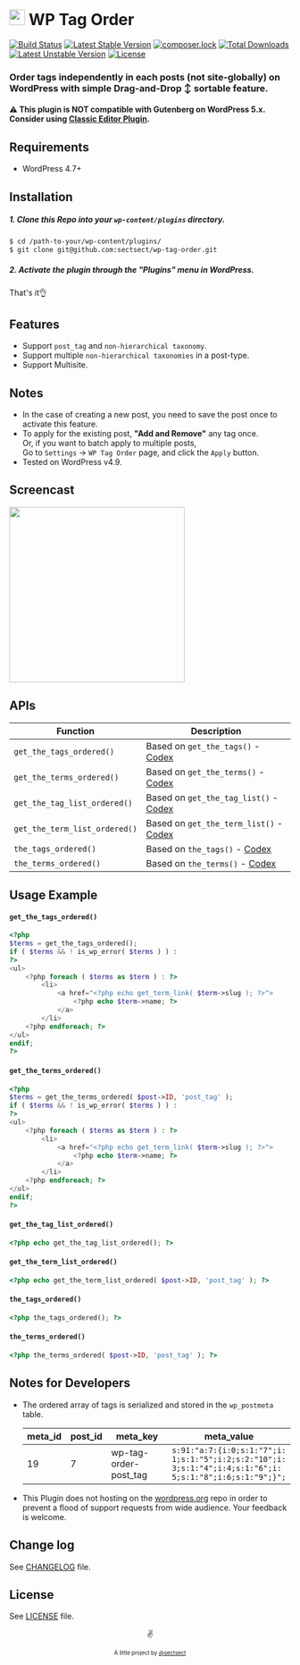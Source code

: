 # <img src="https://github-sect.s3-ap-northeast-1.amazonaws.com/logo.svg" width="28" height="auto"> WP Tag Order

[![Build Status](https://travis-ci.org/sectsect/wp-tag-order.svg?branch=master)](https://travis-ci.org/sectsect/wp-tag-order) [![Latest Stable Version](https://poser.pugx.org/sectsect/wp-tag-order/v)](//packagist.org/packages/sectsect/wp-tag-order) [![composer.lock](https://poser.pugx.org/sectsect/wp-tag-order/composerlock)](//packagist.org/packages/sectsect/wp-tag-order) [![Total Downloads](https://poser.pugx.org/sectsect/wp-tag-order/downloads)](//packagist.org/packages/sectsect/wp-tag-order) [![Latest Unstable Version](https://poser.pugx.org/sectsect/wp-tag-order/v/unstable)](//packagist.org/packages/sectsect/wp-tag-order) [![License](https://poser.pugx.org/sectsect/wp-tag-order/license)](//packagist.org/packages/sectsect/wp-tag-order)

### Order tags independently in each posts (not site-globally) on WordPress with simple Drag-and-Drop ↕︎ sortable feature.

#### :warning: This plugin is NOT compatible with Gutenberg on WordPress 5.x. Consider using [Classic Editor Plugin](https://wordpress.org/plugins/classic-editor/).

## Requirements

- WordPress 4.7+

## Installation

##### 1. Clone this Repo into your `wp-content/plugins` directory.
```bash
$ cd /path-to-your/wp-content/plugins/
$ git clone git@github.com:sectsect/wp-tag-order.git
```

##### 2. Activate the plugin through the "Plugins" menu in WordPress.<br>
That's it:ok_hand:

## Features

* Support `post_tag` and `non-hierarchical taxonomy`.
* Support multiple `non-hierarchical taxonomies` in a post-type.
* Support Multisite.

## Notes

* In the case of creating a new post, you need to save the post once to activate this feature.
* To apply for the existing post, **"Add and Remove"** any tag once.  
Or, if you want to batch apply to multiple posts,  
Go to `Settings` -> `WP Tag Order` page, and click the `Apply` button.
* Tested on WordPress v4.9.

## Screencast

 <img src="https://github-sect.s3-ap-northeast-1.amazonaws.com/wp-tag-order/wp-tag-order.gif" width="314" height="auto">

## APIs

| Function | Description |
| ------ | ----------- |
| `get_the_tags_ordered()`  | Based on `get_the_tags()` - [Codex](https://codex.wordpress.org/Function_Reference/get_the_tags)  |
| `get_the_terms_ordered()` | Based on `get_the_terms()` - [Codex](https://developer.wordpress.org/reference/functions/get_the_terms/)  |
| `get_the_tag_list_ordered()` | Based on `get_the_tag_list()` - [Codex](https://codex.wordpress.org/Function_Reference/get_the_tag_list)  |
| `get_the_term_list_ordered()` | Based on `get_the_term_list()` - [Codex](https://codex.wordpress.org/Function_Reference/get_the_term_list)  |
| `the_tags_ordered()` | Based on `the_tags()` - [Codex](https://codex.wordpress.org/Function_Reference/the_tags)  |
| `the_terms_ordered()` | Based on `the_terms()` - [Codex](https://codex.wordpress.org/Function_Reference/the_terms)  |

## Usage Example

#### `get_the_tags_ordered()`

``` php
<?php
$terms = get_the_tags_ordered();
if ( $terms && ! is_wp_error( $terms ) ) :
?>
<ul>
    <?php foreach ( $terms as $term ) : ?>
        <li>
            <a href="<?php echo get_term_link( $term->slug ); ?>">
                <?php echo $term->name; ?>
            </a>
        </li>
    <?php endforeach; ?>
</ul>
endif;
?>
```

#### `get_the_terms_ordered()`

``` php
<?php
$terms = get_the_terms_ordered( $post->ID, 'post_tag' );
if ( $terms && ! is_wp_error( $terms ) ) :
?>
<ul>
    <?php foreach ( $terms as $term ) : ?>
        <li>
            <a href="<?php echo get_term_link( $term->slug ); ?>">
                <?php echo $term->name; ?>
            </a>
        </li>
    <?php endforeach; ?>
</ul>
endif;
?>
```

#### `get_the_tag_list_ordered()`

```php
<?php echo get_the_tag_list_ordered(); ?>
```

#### `get_the_term_list_ordered()`

```php
<?php echo get_the_term_list_ordered( $post->ID, 'post_tag' ); ?>
```

#### `the_tags_ordered()`

```php
<?php the_tags_ordered(); ?>
```

#### `the_terms_ordered()`

```php
<?php the_terms_ordered( $post->ID, 'post_tag' ); ?>
```

## Notes for Developers

* The ordered array of tags is serialized and stored in the `wp_postmeta` table.

  <table>
  <thead>
  <tr>
  <th>meta_id</th>
  <th>post_id</th>
  <th>meta_key</th>
  <th>meta_value</th>
  </tr>
  </thead>
  <tbody>
  <tr>
  <td>19</td>
  <td>7</td>
  <td>wp-tag-order-post_tag</td>
  <td><code style="word-break: break-all;">s:91:"a:7:{i:0;s:1:"7";i:1;s:1:"5";i:2;s:2:"10";i:3;s:1:"4";i:4;s:1:"6";i:5;s:1:"8";i:6;s:1:"9";}";</code></td>
  </tr></tbody></table>

* This Plugin does not hosting on the [wordpress.org](https://wordpress.org/) repo in order to prevent a flood of support requests from wide audience. Your feedback is welcome.

## Change log  

See [CHANGELOG](https://github.com/sectsect/wp-tag-order/blob/master/CHANGELOG.md) file.

## License

See [LICENSE](https://github.com/sectsect/wp-tag-order/blob/master/LICENSE) file.

<p align="center">✌️</p>
<p align="center">
<sub><sup>A little project by <a href="https://github.com/sectsect">@sectsect</a></sup></sub>
</p>
